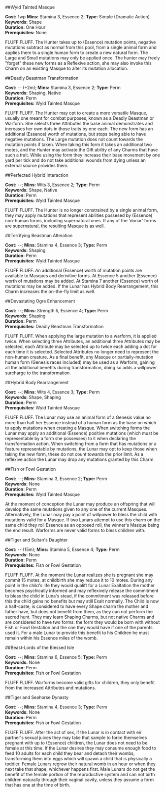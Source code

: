 ##Wyld Tainted Masque

**Cost:** 1wp **Mins:** Stamina 3, Essence 2; **Type:** Simple (Dramatic Action)<br />
**Keywords:** Shape<br />
**Duration:** One Hour<br />
**Prerequisites:** None

FLUFF FLUFF.
The Hunter takes up to (Essence) mutation points, negative mutations subtract as normal from this pool, from a single animal form and applies them to a single human form to create a new natural form.
The Large and Small mutations may only be applied once.
The hunter may freely "forget" these new forms as a Reflexive action, she may also invoke this Charm on an existing Masque to alter its mutation allocation.

##Deadly Beastman Transformation

**Cost:** -- (+2m); **Mins:** Stamina 3, Essence 2; **Type:** Perm<br />
**Keywords:** Shaping, Native<br />
**Duration:** Perm<br />
**Prerequisites:** Wyld Tainted Masque

FLUFF FLUFF.
The Hunter may opt to create a more versatile Masque, usually one meant for combat purposes, known as a Deadly Beastman or Warform.
She selects three Attributes the base animal demonstrates and increases her own dots in those traits by one each.
The new form has an additional (Essence) worth of mutations, but stops being able to have negative mutations.
The Large mutation does not count towards the mutation points if taken.
When taking this form it takes an additional two motes, and the Hunter may activate the Gift ability of any Charms that have such a trait.
While using the form they increase their base movement by one yard per tick and do not take additional wounds from dying unless an external source provides them.

##Perfected Hybrid Interaction

**Cost:** --; **Mins:** Wits 3, Essence 2; **Type:** Perm<br />
**Keywords:** Shape, Native<br />
**Duration:** Perm<br />
**Prerequisites:** Wyld Tainted Masque

FLUFF FLUFF.
The Hunter is no longer constrained by a single animal form, they may apply mutations that represent abilities possesed by (Essence) non-human forms, including supernatural ones.
If any of the 'donar' forms are supernatural, the resulting Masque is as well.

##Terrifying Beastman Alteration

**Cost:** --; **Mins:** Stamina 4, Essence 3; **Type:** Perm<br />
**Keywords:** Shaping<br />
**Duration:** Perm<br />
**Prerequisites:** Wyld Tainted Masque

FLUFF FLUFF.
An additional (Essence) worth of mutation points are available to Masques and derivitive forms.
At Essence 5 another (Essence) worth of mutations may be added.
At Stamina 7 another (Essence) worth of mutations may be added.
If the Lunar has Hybrid Body Rearrangement, this Charm increases the on-the-fly limit as well.

##Devastating Ogre Enhancement

**Cost:** --; **Mins:** Strength 5, Essence 4; **Type:** Perm<br />
**Keywords:** Shaping<br />
**Duration:** Perm<br />
**Prerequisites:** Deadly Beastman Transformation

FLUFF FLUFF.
When applying the large mutation to a warform, it is applied twice.
When selecting three Attributes, an additional three Attributes may be selected, each Attribute may be selected up to twice each adding a dot for each time it is selected.
Selected Attributes no longer need to represent the non-human creature.
As a final benefit, any Masque or partially-mutation human form (Genesis races included) may be used as a Warform, gaining all the additional benefits during transformation, doing so adds a willpower surcharge to the transformation.

##Hybrid Body Rearrangement

**Cost:** --; **Mins:** Wits 4, Essence 3; **Type:** Perm<br />
**Keywords:** Shape, Shaping<br />
**Duration:** Perm<br />
**Prerequisites:** Wyld Tainted Masque

FLUFF FLUFF.
The Lunar may use an animal form of a Genesis value no more than half her Essence instead of a human form as the base on which to apply mutations when creating a Masque.
When switching forms the Lunar may apply an additional (Essence) positive mutations (which must be representable by a form she possesses) to it when declaring the transformation action.
When switching from a form that has mutations or a feature representable by mutations, the Lunar may opt to keep those when taking the new form, these do not count towards the prior limit.
As a reflexive action the Lunar may drop any mutations granted by this Charm.

##Fish or Fowl Gestation

**Cost:** --; **Mins:** Stamina 3, Essence 2; **Type:** Perm<br />
**Keywords:** None<br />
**Duration:** Perm<br />
**Prerequisites:** Wyld Tainted Masque

At the moment of conception the Lunar may produce an offspring that will develop the same mutations given to any one of the current Masques.
Alternatively, the Lunar may pay a point of willpower to bless the child with mutations valid for a Masque.
If two Lunars attempt to use this charm on the same child they roll Essence as an opposed roll, the winner's Masque being the end result.
Warforms are never valid forms to bless children with.

##Tiger and Sultan's Daughter

**Cost:** -- (15m); **Mins:** Stamina 5, Essence 4; **Type:** Perm<br />
**Keywords:** None<br />
**Duration:** Perm<br />
**Prerequisites:** Fish or Fowl Gestation

FLUFF FLUFF.
At the moment the Lunar realizes she is pregnant she may commit 15 motes, at childbirth she may reduce it to 10 motes.
During any point in the child's life they would qualift for a Lunar Exaltation the mother becomes psychically informed and may reflexively release the commitment to bless the child in Luna's stead, if the commitment was released before this the child gains no benefits but may still Exalt normally.
The Child is now a half-caste, is considered to have every Shape charm the mother and father have, but does not benefit from them, as they can not perform the sacred hunt.
They may learn Shaping Charms, but not native Charms and are considered to have two forms: the form they would be born with without Fish or Fowl Gestation and the one they would have if one of the parents used it.
For a male Lunar to provide this benefit to his Children he must remain within his Essence miles of the womb.

##Beast-Lords of the Blessed Isle

**Cost:** --; **Mins:** Stamina 6, Essence 5; **Type:** Perm<br />
**Keywords:** None<br />
**Duration:** Perm<br />
**Prerequisites:** Fish or Fowl Gestation

FLUFF FLUFF.
Warforms become valid gifts for children, they only benefit from the increased Attributes and mutations.

##Tiger and Seahorse Dynasty

**Cost:** --; **Mins:** Stamina 4, Essence 3; **Type:** Perm<br />
**Keywords:** None<br />
**Duration:** Perm<br />
**Prerequisites:** Fish or Fowl Gestation

FLUFF FLUFF.
After the act of sex, if the Lunar is in contact with eir partner's sexual juices they may take that sample to force themselves pregnant with up to (Essence) children, the Lunar does not need to be female at this time.
If the Lunar desires they may consume enough food to feed 10 adults for each child they bear and detach their wombs, transforming them into eggs which will spawn a child that is physically a toddler.
Female Lunars regrow their natural womb in an hour or when they next take that shape, whichever happens first.
Male Lunars do not get the benefit of the female portion of the reproductive system and can not birth children naturally through their vaginal cavity, unless they assume a form that has one at the time of birth.
